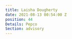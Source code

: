 ```yaml
---
title: Laisha Dougherty
date: 2021-08-13 00:54:00 Z
position: 44
Details: Pepco
Section: advisory
---
```


